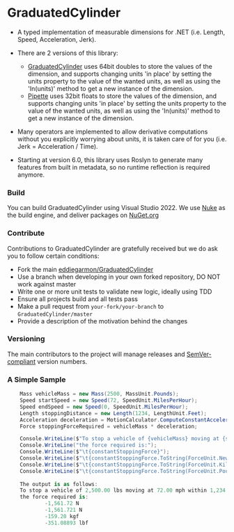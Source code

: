 # GraduatedCylinder

- A typed implementation of measurable dimensions for .NET 
  (i.e. Length, Speed, Acceleration, Jerk). 

- There are 2 versions of this library:
  - [GraduatedCylinder](https://www.nuget.org/packages/GraduatedCylinder) uses 64bit doubles to store the values of the dimension,
    and supports changing units 'in place' by setting the units property to the
    value of the wanted units, as well as using the 'In(units)' method to get a
    new instance of the dimension.
  - [Pipette](https://www.nuget.org/packages/Pipette) uses 32bit floats to store the values of the dimension,
    and supports changing units 'in place' by setting the units property to the
    value of the wanted units, as well as using the 'In(units)' method to get a
    new instance of the dimension. 

- Many operators are implemented to allow derivative computations 
without you explicitly worrying about units, it is taken care of 
for you (i.e. Jerk = Acceleration / Time). 

- Starting at version 6.0, this library uses Roslyn to generate many 
features from built in metadata, so no runtime reflection is 
required anymore.

### Build
You can build GraduatedCylinder using Visual Studio 2022. 
We use [Nuke](https://nuke.build/) as the build engine, and deliver 
packages on [NuGet.org](https://www.nuget.org/packages?q=GraduatedCylinder)

### Contribute
Contributions to GraduatedCylinder are gratefully received but we do ask you 
to follow certain conditions:

* Fork the main [eddiegarmon/GraduatedCylinder](http://github.com/eddiegarmon/GraduatedCylinder.git)
* Use a branch when developing in your own forked repository, DO NOT work against master
* Write one or more unit tests to validate new logic, ideally using TDD
* Ensure all projects build and all tests pass
* Make a pull request from `your-fork/your-branch` to `GraduatedCylinder/master`
* Provide a description of the motivation behind the changes

### Versioning
The main contributors to the project will manage releases and 
[SemVer-compliant](http://semver.org/) version numbers.

### A Simple Sample
```c#
    Mass vehicleMass = new Mass(2500, MassUnit.Pounds);
    Speed startSpeed = new Speed(72, SpeedUnit.MilesPerHour);
    Speed endSpeed = new Speed(0, SpeedUnit.MilesPerHour);
    Length stoppingDistance = new Length(1234, LengthUnit.Feet);
    Acceleration deceleration = MotionCalculator.ComputeConstantAcceleration(startSpeed, endSpeed, stoppingDistance);
    Force stoppingForceRequired = vehicleMass * deceleration;

    Console.WriteLine($"To stop a vehicle of {vehicleMass} moving at {startSpeed} within {stoppingDistance},");
    Console.WriteLine("the force required is:");
    Console.WriteLine($"\t{constantStoppingForce}");
    Console.WriteLine($"\t{constantStoppingForce.ToString(ForceUnit.Newtons, 3)}");
    Console.WriteLine($"\t{constantStoppingForce.ToString(ForceUnit.KilogramForce)}");
    Console.WriteLine($"\t{constantStoppingForce.ToString(ForceUnit.PoundForce, 5)}");
    
    The output is as follows:
    To stop a vehicle of 2,500.00 lbs moving at 72.00 mph within 1,234.00 ft,
    the force required is:
            -1,561.72 N
            -1,561.721 N
            -159.20 kgf
            -351.08893 lbf
```
